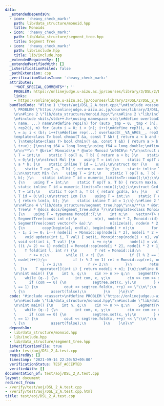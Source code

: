 ```yaml
---
data:
  _extendedDependsOn:
  - icon: ':heavy_check_mark:'
    path: lib/data_structure/monoid.hpp
    title: Monoids
  - icon: ':heavy_check_mark:'
    path: lib/data_structure/segment_tree.hpp
    title: Segment Tree
  - icon: ':heavy_check_mark:'
    path: lib/include.hpp
    title: lib/include.hpp
  _extendedRequiredBy: []
  _extendedVerifiedWith: []
  _isVerificationFailed: false
  _pathExtension: cpp
  _verificationStatusIcon: ':heavy_check_mark:'
  attributes:
    '*NOT_SPECIAL_COMMENTS*': ''
    PROBLEM: https://onlinejudge.u-aizu.ac.jp/courses/library/3/DSL/2/DSL_2_A
    links:
    - https://onlinejudge.u-aizu.ac.jp/courses/library/3/DSL/2/DSL_2_A
  bundledCode: "#line 1 \"test/aoj/DSL_2_A.test.cpp\"\n#include <cassert>\n#define\
    \ PROBLEM \"https://onlinejudge.u-aizu.ac.jp/courses/library/3/DSL/2/DSL_2_A\"\
    \n\n#line 2 \"lib/data_structure/monoid.hpp\"\n\n#line 2 \"lib/include.hpp\"\n\
    \n#include <bits/stdc++.h>\nusing namespace std;\n#define overload3(_1, _2, _3,\
    \ name, ...) name\n#define rep1(n) for (auto _tmp = 0; _tmp < (n); _tmp++)\n#define\
    \ rep2(i, n) for (auto i = 0; i < (n); i++)\n#define rep3(i, a, b) for (auto i\
    \ = a; i < (b); i++)\n#define rep(...) overload3(__VA_ARGS__, rep3, rep2, rep1)(__VA_ARGS__)\n\
    template<class T> bool chmax(T &a, const T &b) { return a < b and (a = b, true);\
    \ }\ntemplate<class T> bool chmin(T &a, const T &b) { return a > b and (a = b,\
    \ true); }\nusing i64 = long long;\nusing f64 = long double;\n#line 4 \"lib/data_structure/monoid.hpp\"\
    \n\n/**\n * @brief Monoids\n * @note Monoid \u96C6\n */\n\nstruct Add {\n    using\
    \ T = int;\n    static T op(T a, T b) { return a + b; }\n    static inline T id\
    \ = 0;\n};\n\nstruct Mul {\n    using T = int;\n    static T op(T a, T b) { return\
    \ a * b; }\n    static inline T id = 1;\n};\n\nstruct Xor {\n    using T = int;\n\
    \    static T op(T a, T b) { return a xor b; }\n    static inline T id = 0;\n\
    };\n\nstruct Min {\n    using T = int;\n    static T op(T a, T b) { return min(a,\
    \ b); }\n    static inline T id = numeric_limits<T>::max();\n};\n\nstruct Max\
    \ {\n    using T = int;\n    static T op(T a, T b) { return max(a, b); }\n   \
    \ static inline T id = numeric_limits<T>::min();\n};\n\nstruct Gcd {\n    using\
    \ T = int;\n    static T op(T a, T b) { return gcd(a, b); }\n    static inline\
    \ T id = 0;\n};\n\nstruct Lcm {\n    using T = int;\n    static T op(T a, T b)\
    \ { return lcm(a, b); }\n    static inline T id = 1;\n};\n#line 2 \"lib/data_structure/segment_tree.hpp\"\
    \n\n#line 4 \"lib/data_structure/segment_tree.hpp\"\n\n/**\n * @brief Segment\
    \ Tree\n * @docs docs/segment_tree.md\n */\n\ntemplate<class Monoid> struct SegmentTree\
    \ {\n    using T = typename Monoid::T;\n    int n;\n    vector<T> node;\n    explicit\
    \ SegmentTree(const int n):\n        n(n), node(n * 2, Monoid::id) {}\n    explicit\
    \ SegmentTree(const vector<T> &a):\n        n(size(a)), node(n * 2, Monoid::id)\
    \ {\n        copy(begin(a), end(a), begin(node) + n);\n        for (int i = n\
    \ - 1; i >= 0; i--) node[i] = Monoid::op(node[i * 2], node[i * 2 + 1]);\n    };\n\
    \    void update(int i, T val) { set(i, Monoid::op(node[i + n], val)); }\n   \
    \ void set(int i, T val) {\n        i += n;\n        node[i] = val;\n        while\
    \ ((i /= 2) >= 1) node[i] = Monoid::op(node[i * 2], node[i * 2 + 1]);\n    }\n\
    \    T fold(int l, int r) {\n        T ret = Monoid::id;\n        l += n;\n  \
    \      r += n;\n        while (l < r) {\n            if (l % 2 == 1) ret = Monoid::op(ret,\
    \ node[l++]);\n            if (r % 2 == 1) ret = Monoid::op(ret, node[--r]);\n\
    \            l /= 2;\n            r /= 2;\n        }\n        return ret;\n  \
    \  }\n    T operator[](int i) { return node[i + n]; }\n};\n#line 6 \"test/aoj/DSL_2_A.test.cpp\"\
    \n\nint main() {\n    int n, q;\n    cin >> n >> q;\n    SegmentTree<Min> segtree(n);\n\
    \    while (q--) {\n        int com, x, y;\n        cin >> com >> x >> y;\n  \
    \      if (com == 0) {\n            segtree.set(x, y);\n        } else if (com\
    \ == 1) {\n            cout << segtree.fold(x, ++y) << \"\\n\";\n        } else\
    \ {\n            assert(false);\n        }\n    }\n}\n"
  code: "#include <cassert>\n#define PROBLEM \"https://onlinejudge.u-aizu.ac.jp/courses/library/3/DSL/2/DSL_2_A\"\
    \n\n#include \"lib/data_structure/monoid.hpp\"\n#include \"lib/data_structure/segment_tree.hpp\"\
    \n\nint main() {\n    int n, q;\n    cin >> n >> q;\n    SegmentTree<Min> segtree(n);\n\
    \    while (q--) {\n        int com, x, y;\n        cin >> com >> x >> y;\n  \
    \      if (com == 0) {\n            segtree.set(x, y);\n        } else if (com\
    \ == 1) {\n            cout << segtree.fold(x, ++y) << \"\\n\";\n        } else\
    \ {\n            assert(false);\n        }\n    }\n}\n"
  dependsOn:
  - lib/data_structure/monoid.hpp
  - lib/include.hpp
  - lib/data_structure/segment_tree.hpp
  isVerificationFile: true
  path: test/aoj/DSL_2_A.test.cpp
  requiredBy: []
  timestamp: '2021-09-14 22:20:52+09:00'
  verificationStatus: TEST_ACCEPTED
  verifiedWith: []
documentation_of: test/aoj/DSL_2_A.test.cpp
layout: document
redirect_from:
- /verify/test/aoj/DSL_2_A.test.cpp
- /verify/test/aoj/DSL_2_A.test.cpp.html
title: test/aoj/DSL_2_A.test.cpp
---
```

